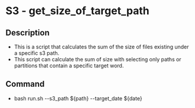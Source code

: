 # S3 - get_size_of_target_path

## Description

- This is a script that calculates the sum of the size of files existing under a specific s3 path.
- This script can calculate the sum of size with selecting only paths or partitions that contain a specific target word.

## Command

- bash run.sh --s3_path ${path} --target_date ${date}
